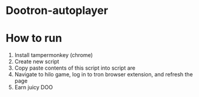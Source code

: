 # Dootron-autoplayer

# How to run

1. Install tampermonkey (chrome)
2. Create new script
3. Copy paste contents of this script into script are
4. Navigate to hilo game, log in to tron browser extension, and refresh the page
5. Earn juicy DOO
